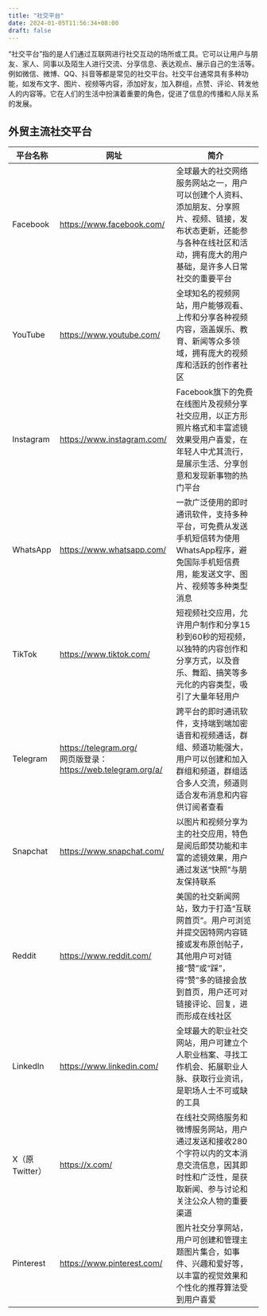 ```yaml
---
title: "社交平台"
date: 2024-01-05T11:56:34+08:00
draft: false
---
```



“社交平台”指的是人们通过互联网进行社交互动的场所或工具。它可以让用户与朋友、家人、同事以及陌生人进行交流、分享信息、表达观点、展示自己的生活等。例如微信、微博、QQ、抖音等都是常见的社交平台。社交平台通常具有多种功能，如发布文字、图片、视频等内容，添加好友，加入群组，点赞、评论、转发他人的内容等。它在人们的生活中扮演着重要的角色，促进了信息的传播和人际关系的发展。
## 外贸主流社交平台

| 平台名称 | 网址 | 简介 |
| --- | --- | --- |
| Facebook | https://www.facebook.com/ | 全球最大的社交网络服务网站之一，用户可以创建个人资料、添加朋友、分享照片、视频、链接，发布状态更新，还能参与各种在线社区和活动，拥有庞大的用户基础，是许多人日常社交的重要平台 |
| YouTube | https://www.youtube.com/ | 全球知名的视频网站，用户能够观看、上传和分享各种视频内容，涵盖娱乐、教育、新闻等众多领域，拥有庞大的视频库和活跃的创作者社区 |
| Instagram | https://www.instagram.com/ | Facebook旗下的免费在线图片及视频分享社交应用，以正方形照片格式和丰富滤镜效果受用户喜爱，在年轻人中尤其流行，是展示生活、分享创意和发现新事物的热门平台 |
| WhatsApp | https://www.whatsapp.com/ | 一款广泛使用的即时通讯软件，支持多种平台，可免费从发送手机短信转为使用WhatsApp程序，避免国际手机短信费用，能发送文字、图片、视频等多种类型消息 |
| TikTok | https://www.tiktok.com/ | 短视频社交应用，允许用户制作和分享15秒到60秒的短视频，以独特的内容创作和分享方式，以及音乐、舞蹈、搞笑等多元化的内容类型，吸引了大量年轻用户 |
| Telegram | https://telegram.org/  </br>网页版登录：https://web.telegram.org/a/  | 跨平台的即时通讯软件，支持端到端加密语音和视频通话，群组、频道功能强大，用户可以创建和加入群组和频道，群组适合多人交流，频道则适合发布消息和内容供订阅者查看 |
| Snapchat | https://www.snapchat.com/ | 以图片和视频分享为主的社交应用，特色是阅后即焚功能和丰富的滤镜效果，用户通过发送“快照”与朋友保持联系 |
| Reddit | https://www.reddit.com/ | 美国的社交新闻网站，致力于打造“互联网首页”。用户可浏览并提交因特网内容链接或发布原创帖子，其他用户可对链接“赞”或“踩”，得“赞”多的链接会放到首页，用户还可对链接评论、回复，进而形成在线社区 |
| LinkedIn | https://www.linkedin.com/ | 全球最大的职业社交网站，用户可建立个人职业档案、寻找工作机会、拓展职业人脉、获取行业资讯，是职场人士不可或缺的工具 |
| X（原Twitter） | https://x.com/ | 在线社交网络服务和微博服务网站，用户通过发送和接收280个字符以内的文本消息交流信息，因其即时性和广泛性，是获取新闻、参与讨论和关注公众人物的重要渠道 |
| Pinterest | https://www.pinterest.com/ | 图片社交分享网站，用户可创建和管理主题图片集合，如事件、兴趣和爱好等，以丰富的视觉效果和个性化的推荐算法受到用户喜爱 |
